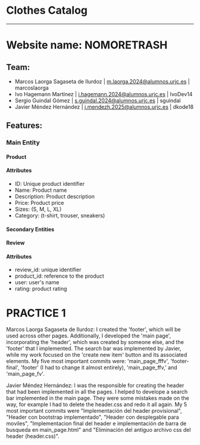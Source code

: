 # Clothes Catalog
---

# Website name: NOMORETRASH

## Team:
- Marcos Laorga Sagaseta de Ilurdoz | m.laorga.2024@alumnos.urjc.es | marcoslaorga
- Ivo Hagemann Martínez | i.hagemann.2024@alumnos.urjc.es | IvoDev14
- Sergio Guindal Gómez | s.guindal.2024@alumnos.urjc.es | sguindal
- Javier Méndez Hernández | j.mendezh.2025@alumnos.urjc.es | dkode18

## Features:

### Main Entity
#### Product
#### Attributes
- ID: Unique product identifier
- Name: Product name
- Description: Product description
- Price: Product price
- Sizes: (S, M, L, XL)
- Category: (t-shirt, trouser, sneakers)

#### Secondary Entities
#### Review
#### Attributes
- review_id: unique identifier
- product_id: reference to the product
- user: user's name
- rating: product rating

# PRACTICE 1

Marcos Laorga Sagaseta de Ilurdoz: I created the 'footer', which will be used across other pages. Additionally, I developed the 'main page', incorporating the 'header', which was created by someone else, and the 'footer' that I implemented. The search bar was implemented by Javier, while my work focused on the 'create new item' button and its associated elements. 
My five most important commits were: 'main_page_fffv', 'footer-final', 'footer' (I had to change it almost entirely), 'main_page_ffv,' and 'main_page_fv'.

Javier Méndez Hernández: I was the responsible for creating the header that had been implemented in all the pages. I helped to develope a search bar implemented in the main page. They were some mistakes made on the way, for example I had to delete the header.css and redo it all again. My 5 most important commits were "Implementación del header provisional", "Header con bootstrap implementado", "Header con desplegable para moviles", "Implementacion final del header e implementación de barra de busqueda en main_page.html" and "Eliminación del antiguo archivo css del header (header.css)". 
